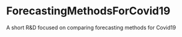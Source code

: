 # ForecastingMethodsForCovid19
A short R&amp;D focused on comparing forecasting methods for Covid19
